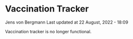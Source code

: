 Vaccination Tracker
================
Jens von Bergmann
Last updated at 22 August, 2022 - 18:09

Vaccination tracker is no longer functional.
